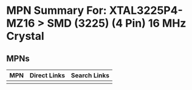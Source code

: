 



# MPN Summary For: XTAL3225P4-MZ16 > SMD (3225) (4 Pin) 16 MHz Crystal

## MPNs
  

|MPN|Direct Links|Search Links|
| :--- | :--- | :--- |
||||
